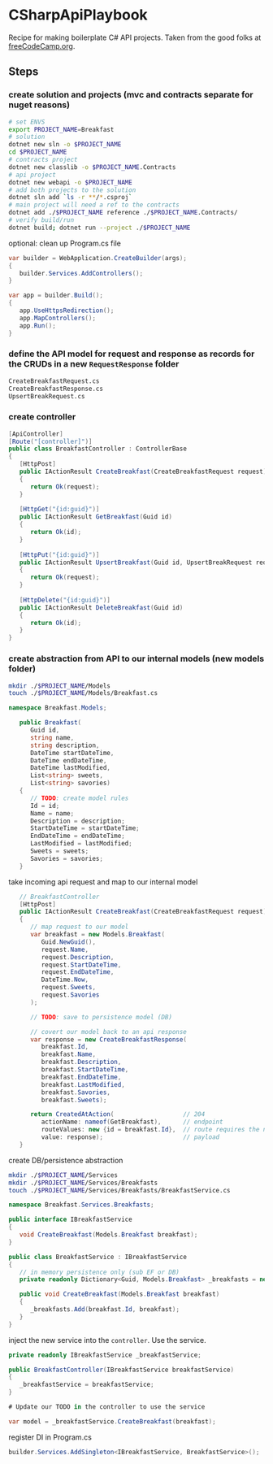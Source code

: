 # CSharpApiPlaybook

Recipe for making boilerplate C# API projects. Taken from the good folks at [freeCodeCamp.org](https://youtu.be/PmDJIooZjBE).

## Steps

### create solution and projects (mvc and contracts separate for nuget reasons)

``` bash
# set ENVS
export PROJECT_NAME=Breakfast
# solution
dotnet new sln -o $PROJECT_NAME
cd $PROJECT_NAME
# contracts project
dotnet new classlib -o $PROJECT_NAME.Contracts
# api project
dotnet new webapi -o $PROJECT_NAME
# add both projects to the solution
dotnet sln add `ls -r **/*.csproj`
# main project will need a ref to the contracts
dotnet add ./$PROJECT_NAME reference ./$PROJECT_NAME.Contracts/
# verify build/run
dotnet build; dotnet run --project ./$PROJECT_NAME
```

optional: clean up Program.cs file

```csharp
var builder = WebApplication.CreateBuilder(args);
{
   builder.Services.AddControllers();
}

var app = builder.Build();
{
   app.UseHttpsRedirection();
   app.MapControllers();
   app.Run();
}
```

### define the API model for request and response as records for the CRUDs in a new `RequestResponse` folder

```bash
CreateBreakfastRequest.cs
CreateBreakfastResponse.cs
UpsertBreakRequest.cs
```

### create controller

```csharp
[ApiController]
[Route("[controller]")]
public class BreakfastController : ControllerBase
{
   [HttpPost]
   public IActionResult CreateBreakfast(CreateBreakfastRequest request)
   {
      return Ok(request);
   }
   
   [HttpGet("{id:guid}")]
   public IActionResult GetBreakfast(Guid id)
   {
      return Ok(id);
   }
   
   [HttpPut("{id:guid}")]
   public IActionResult UpsertBreakfast(Guid id, UpsertBreakRequest request)
   {
      return Ok(request);
   }
   
   [HttpDelete("{id:guid}")]
   public IActionResult DeleteBreakfast(Guid id)
   {
      return Ok(id);
   }
}
```

### create abstraction from API to our internal models (new models folder)

```bash
mkdir ./$PROJECT_NAME/Models
touch ./$PROJECT_NAME/Models/Breakfast.cs
```

```csharp
namespace Breakfast.Models;

   public Breakfast(
      Guid id,
      string name,
      string description,
      DateTime startDateTime,
      DateTime endDateTime,
      DateTime lastModified,
      List<string> sweets,
      List<string> savories)
   {
      // TODO: create model rules
      Id = id;
      Name = name;
      Description = description;
      StartDateTime = startDateTime;
      EndDateTime = endDateTime;
      LastModified = lastModified;
      Sweets = sweets;
      Savories = savories;
   }
```

take incoming api request and map to our internal model

```csharp
   // BreakfastController
   [HttpPost]
   public IActionResult CreateBreakfast(CreateBreakfastRequest request)
   {
      // map request to our model
      var breakfast = new Models.Breakfast(
         Guid.NewGuid(),
         request.Name,
         request.Description,
         request.StartDateTime,
         request.EndDateTime,
         DateTime.Now,
         request.Sweets,
         request.Savories
      );

      // TODO: save to persistence model (DB)

      // covert our model back to an api response 
      var response = new CreateBreakfastResponse(
         breakfast.Id,
         breakfast.Name,
         breakfast.Description,
         breakfast.StartDateTime,
         breakfast.EndDateTime,
         breakfast.LastModified,
         breakfast.Savories,
         breakfast.Sweets);

      return CreatedAtAction(                   // 204
         actionName: nameof(GetBreakfast),      // endpoint
         routeValues: new {id = breakfast.Id},  // route requires the new Id
         value: response);                      // payload
   }

```

create DB/persistence abstraction

```bash
mkdir ./$PROJECT_NAME/Services
mkdir ./$PROJECT_NAME/Services/Breakfasts
touch ./$PROJECT_NAME/Services/Breakfasts/BreakfastService.cs
```

```csharp
namespace Breakfast.Services.Breakfasts;

public interface IBreakfastService
{
   void CreateBreakfast(Models.Breakfast breakfast);
}

public class BreakfastService : IBreakfastService
{
   // in memory persistence only (sub EF or DB)
   private readonly Dictionary<Guid, Models.Breakfast> _breakfasts = new();

   public void CreateBreakfast(Models.Breakfast breakfast)
   {
      _breakfasts.Add(breakfast.Id, breakfast);
   }
}
```

inject the new service into the `controller`. Use the service.

```csharp
private readonly IBreakfastService _breakfastService;

public BreakfastController(IBreakfastService breakfastService)
{
   _breakfastService = breakfastService;
}

# Update our TODO in the controller to use the service

var model = _breakfastService.CreateBreakfast(breakfast);

```

register DI in Program.cs

```csharp
builder.Services.AddSingleton<IBreakfastService, BreakfastService>();
```
